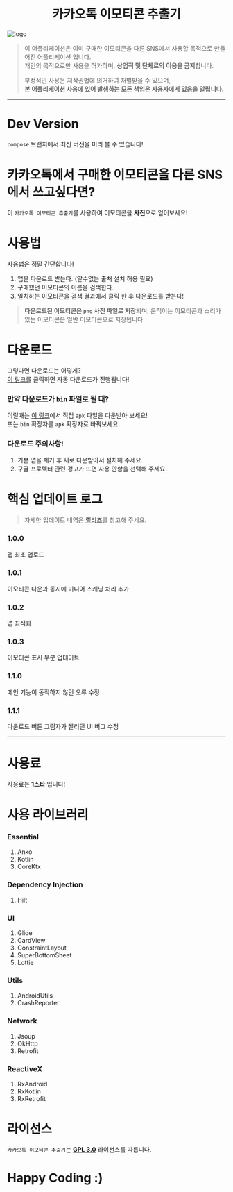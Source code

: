 <h1 align=center>카카오톡 이모티콘 추출기</h1>

![logo](https://github.com/sungbin5304/KakaoEmoticonParser/raw/master/%ED%8C%8C%EB%8C%95%EC%9D%B4.jpg)

> 이 어플리케이션은 이미 구매한 이모티콘을 다른 SNS에서 사용할 목적으로 만들어진 어플리케이션 입니다.<br/>
> 개인의 목적으로만 사용을 허가하며, **상업적 및 단체로의 이용을 금지**합니다.
>
> 부정적인 사용은 저작권법에 의거하여 처벌받을 수 있으며,<br/>
> **본 어플리케이션 사용에  있어 발생하는 모든 책임은 사용자에게 있음을 알립니다.**

-----

# Dev Version
`compose` 브랜치에서 최신 버전을 미리 볼 수 있습니다!

# 카카오톡에서 구매한 이모티콘을 다른 SNS에서 쓰고싶다면?
이 `카카오톡 이모티콘 추출기`를 사용하여 이모티콘을 **사진**으로 얻어보세요!

# 사용법
사용법은 정말 간단합니다!
1. 앱을 다운로드 받는다. (알수없는 출처 설치 허용 필요)
2. 구매했던 이모티콘의 이름을 검색한다.
3. 일치하는 이모티콘을 검색 결과에서 클릭 한 후 다운로드를 받는다!
> **다운로드된 이모티콘은 `png` 사진 파일로 저장**되며, 움직이는 이모티콘과 소리가 있는 이모티콘은 일반 이모티콘으로 저장됩니다.

# 다운로드
그렇다면 다운로드는 어떻게?<br/>
[이 링크](https://github.com/sungbin5304/KakaoEmoticonParser/releases/download/1.1.1/v1.1.1.15.-release.apk)를 클릭하면 자동 다운로드가 진행됩니다!

### 만약 다운로드가 `bin` 파일로 될 때?
이럴때는 [이 링크](https://github.com/sungbin5304/KakaoEmoticonParser/releases/tag/1.1.1)에서 직접 `apk` 파일을 다운받아 보세요!<br/>
또는 `bin` 확장자를 `apk` 확장자로 바꿔보세요.

### 다운로드 주의사항!
1. 기본 앱을 제거 후 새로 다운받아서 설치해 주세요.
2. 구글 프로텍터 관련 경고가 뜨면 사용 안함을 선택해 주세요.

# 핵심 업데이트 로그
> 자세한 업데이트 내역은 [릴리즈](https://github.com/sungbin5304/KakaoEmoticonParser/releases)를 참고해 주세요.

### 1.0.0
앱 최초 업로드

### 1.0.1
이모티콘 다운과 동시에 미니어 스캐닝 처리 추가

### 1.0.2
앱 최적화

### 1.0.3
이모티콘 표시 부분 업데이트

### 1.1.0
메인 기능이 동작하지 않던 오류 수정

### 1.1.1
다운로드 버튼 그림자가 짤리던 UI 버그 수정

----

# 사용료
사용료는 **1스타** 입니다!<br/>

# 사용 라이브러리
### Essential
1. Anko
2. Kotlin
3. CoreKtx

### Dependency Injection
1. Hilt

### UI
1. Glide
2. CardView
3. ConstraintLayout
4. SuperBottomSheet
5. Lottie

### Utils
1. AndroidUtils
2. CrashReporter

### Network
1. Jsoup
2. OkHttp
3. Retrofit

### ReactiveX
1. RxAndroid
2. RxKotlin
3. RxRetrofit


# 라이선스
`카카오톡 이모티콘 추출기`는 [**GPL 3.0**](https://github.com/sungbin5304/KakaoEmoticonParser/blob/master/LICENSE) 라이선스를 따릅니다.

# Happy Coding :)
